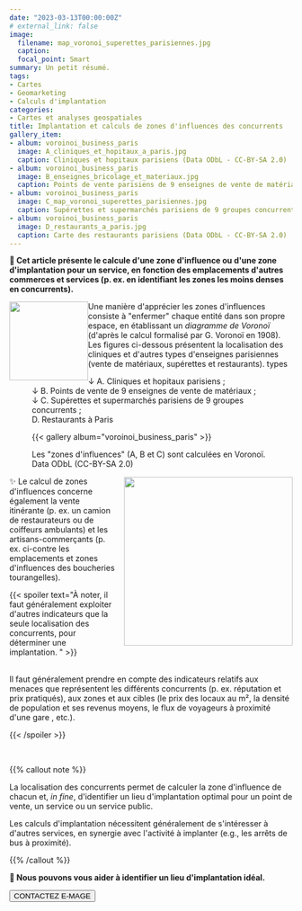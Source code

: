 ```yaml
---
date: "2023-03-13T00:00:00Z"
# external_link: false
image:
  filename: map_voronoi_superettes_parisiennes.jpg
  caption: 
  focal_point: Smart
summary: Un petit résumé.
tags:
- Cartes
- Geomarketing
- Calculs d'implantation
categories: 
- Cartes et analyses geospatiales
title: Implantation et calculs de zones d'influences des concurrents
gallery_item:
- album: voroinoi_business_paris
  image: A_cliniques_et_hopitaux_a_paris.jpg
  caption: Cliniques et hopitaux parisiens (Data ODbL - CC-BY-SA 2.0)
- album: voroinoi_business_paris
  image: B_enseignes_bricolage_et_materiaux.jpg
  caption: Points de vente parisiens de 9 enseignes de vente de matériaux (Data ODbL - CC-BY-SA 2.0)
- album: voroinoi_business_paris
  image: C_map_voronoi_superettes_parisiennes.jpg
  caption: Supérettes et supermarchés parisiens de 9 groupes concurrents (Data ODbL - CC-BY-SA 2.0)
- album: voroinoi_business_paris
  image: D_restaurants_a_paris.jpg
  caption: Carte des restaurants parisiens (Data ODbL - CC-BY-SA 2.0)
---
```



 <strong> 🎯 Cet article présente le calcule d'une zone d'influence ou d'une zone d'implantation pour un service, en fonction des emplacements d'autres commerces et services (p. ex. en identifiant les zones les moins denses en concurrents). </strong>



 <img src="/logos/emage-rotating-earth-optimized.gif" style= "float: left" width="140px" >

Une manière d'apprécier les zones d'influences consiste à "enfermer" chaque entité dans son propre espace, en établissant un *diagramme de Voronoï* (d'après le calcul formalisé par G. Voronoï en 1908). Les figures ci-dessous présentent la localisation des cliniques et d'autres types d'enseignes parisiennes (vente de matériaux, supérettes et restaurants).
types

<figure>  <figcaption> ↓ A. Cliniques et hopitaux parisiens <i class="fa-solid fa-user-doctor"></i>; <br>↓  B. Points de vente de 9 enseignes de vente de matériaux <i class="fa-solid fa-helmet-safety"></i>; <br>↓ C. Supérettes et supermarchés parisiens de 9 groupes concurrents <i class="fa-solid fa-cart-shopping"></i>; <br>D. Restaurants à Paris <i class="fa-solid fa-utensils"></i>

{{< gallery album="voroinoi_business_paris" >}}

   <figcaption> Les "zones d'influences" (A, B et C) sont calculées en Voronoï. Data ODbL (CC-BY-SA 2.0)</figcaption> </figcaption>
</figure>

 

 <img src="/graphiques/map_voronoi_boucheries_Tours.png" style= "float: right; margin-top: 1px; margin-left: 15px" width="300px" >

✨ Le calcul de zones d'influences concerne également la vente itinérante (p. ex. un camion de restaurateurs ou de coiffeurs ambulants) et les artisans-commerçants (p. ex. ci-contre les emplacements et zones d'influences des boucheries tourangelles).


{{< spoiler text="À noter, il faut généralement exploiter d'autres indicateurs que la seule localisation des concurrents, pour déterminer une implantation. " >}} 

<br>
Il faut généralement prendre en compte des indicateurs relatifs aux menaces que représentent les différents concurrents (p. ex. réputation et prix pratiqués), aux zones et aux cibles (le prix des locaux au m², la densité de population et ses revenus moyens, le flux de voyageurs à proximité d'une gare <i class="fa-solid fa-person-walking-luggage"></i>, etc.).

{{< /spoiler >}}

<br> 

{{% callout note %}}

La localisation des concurrents permet de calculer la zone d'influence de chacun et, *in fine*, d'identifier un lieu d'implantation optimal pour un point de vente, un service ou un service public.

<i class="fa fa-info-circle"></i> Les calculs d'implantation nécessitent généralement de s'intéresser à d'autres services, en synergie avec l'activité à implanter (e.g., les arrêts de bus à proximité).

{{% /callout %}}



<strong> <i class='fa fa-magic' aria-hidden='true'></i>🌟 Nous pouvons vous aider à identifier un lieu d'implantation idéal. </strong>

<div> <a href= '/page_contacts/page_contact/' title= "Vers la page de contacts">  <button class= "button button-rond"> <i class="fa fa-paper-plane"> </i> CONTACTEZ E-MAGE </button> </a> </div> <br> <br>


